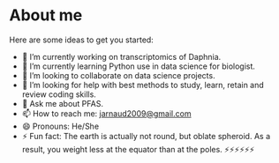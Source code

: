 # About me

Here are some ideas to get you started:

- 🔭 I’m currently working on transcriptomics of Daphnia. 
- 🌱 I’m currently learning Python use in data science for biologist. 
- 👯 I’m looking to collaborate on data science projects. 
- 🤔 I’m looking for help with best methods to study, learn, retain and review coding skills. 
- 💬 Ask me about PFAS. 
- 📫 How to reach me: jarnaud2009@gmail.com
- 😄 Pronouns: He/She
- ⚡ Fun fact: The earth is actually not round, but oblate spheroid. As a result, you weight less at the equator than at the poles. 
⚡⚡⚡⚡⚡⚡
